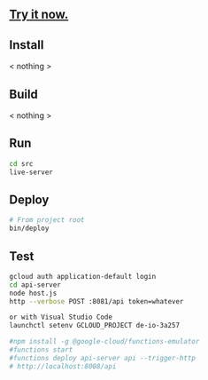 ## [Try it now.](https://darrinm.github.io/3DE)

## Install
< nothing >

## Build
< nothing >

## Run
```bash
cd src
live-server
```

## Deploy
```bash
# From project root
bin/deploy
```

## Test
```bash
gcloud auth application-default login
cd api-server
node host.js
http --verbose POST :8081/api token=whatever

or with Visual Studio Code
launchctl setenv GCLOUD_PROJECT de-io-3a257

#npm install -g @google-cloud/functions-emulator
#functions start
#functions deploy api-server api --trigger-http
# http://localhost:8008/api
```
